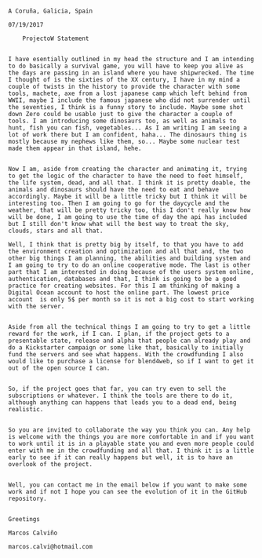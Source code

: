 																																
																													A Coruña, Galicia, Spain
																													07/19/2017

		ProjectoW Statement	
		
		
    I have esentially outlined in my head the structure and I am intending to do basically a survival game, you will have to keep you alive as the days are passing in an island where you have shipwrecked. The time I thought of is the sixties of the XX century, I have in my mind a couple of twists in the history to provide the character with some tools, machete, axe from a lost japanese camp which left behind from WWII, maybe I include the famous japanese who did not surrender until the seventies, I think is a funny story to include. Maybe some shot down Zero could be usable just to give the character a couple of tools. I am introducing some dinosaurs too, as well as animals to hunt, fish you can fish, vegetables... As I am writing I am seeing a lot of work there but I am confident, haha... The dinosaurs thing is mostly because my nephews like them, so... Maybe some nuclear test made them appear in that island, hehe. 


    Now I am, aside from creating the character and animating it, trying to get the logic of the character to have the need to feet himself, the life system, dead, and all that. I think it is pretty doable, the animals and dinosaurs should have the need to eat and behave accordingly. Maybe it will be a little tricky but I think it will be interesting too. Then I am going to go for the daycycle and the weather, that will be pretty tricky too, this I don't really know how will be done, I am going to use the time of day the api has included but I still don't know what will the best way to treat the sky, clouds, stars and all that.

    Well, I think that is pretty big by itself, to that you have to add the environment creation and optimization and all that and, the two other big things I am planning, the abilities and building system and I am going to try to do an online cooperative mode. The last is other part that I am interested in doing because of the users system online, authentication, databases and that, I think is going to be a good practice for creating websites. For this I am thinking of making a Digital Ocean account to host the online part. The lowest price account  is only 5$ per month so it is not a big cost to start working with the server.


    Aside from all the technical things I am going to try to get a little reward for the work, if I can. I plan, if the project gets to a presentable state, release and alpha that people can already play and do a Kickstarter campaign or some like that, basically to initially fund the servers and see what happens. With the crowdfunding I also would like to purchase a license for blend4web, so if I want to get it out of the open source I can.


    So, if the project goes that far, you can try even to sell the subscriptions or whatever. I think the tools are there to do it, although anything can happens that leads you to a dead end, being realistic.


    So you are invited to collaborate the way you think you can. Any help is welcome with the things you are more comfortable in and if you want to work until it is in a playable state you and even more people could enter with me in the crowdfunding and all that. I think it is a little early to see if it can really happens but well, it is to have an overlook of the project.


    Well, you can contact me in the email below if you want to make some work and if not I hope you can see the evolution of it in the GitHub repository.


	Greetings
																													Marcos Calviño
																													marcos.calvi@hotmail.com
																													
																													